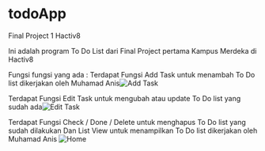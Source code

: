 # todoApp
Final Project 1 Hactiv8

Ini adalah program To Do List dari Final Project pertama Kampus Merdeka di Hactiv8

Fungsi fungsi yang ada  :
Terdapat Fungsi Add Task untuk menambah To Do list dikerjakan oleh Muhamad Anis![Add Task](https://user-images.githubusercontent.com/115199962/197787375-d9b5ca0c-c69c-4f42-aa3a-3bd841d08fb2.png)

Terdapat Fungsi Edit Task untuk mengubah atau update To Do list yang sudah ada![Edit Task](https://user-images.githubusercontent.com/115199962/197787438-d30ea3a5-15b3-4ef2-9395-eb7df0a67e3f.png)

Terdapat Fungsi Check / Done / Delete untuk menghapus To Do list yang sudah dilakukan
Dan List View untuk menampilkan To Do list dikerjakan oleh Muhamad Anis
![Home](https://user-images.githubusercontent.com/115199962/197787470-05a791f3-e34e-4aa1-b9e1-d732aff40e1b.png)

